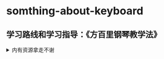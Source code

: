 # somthing-about-keyboard

## 学习路线和学习指导：《方百里钢琴教学法》
<details>
  <summary>内有资源拿走不谢</summary>
  链接: https://pan.baidu.com/s/1ckti8aleg3gqcySkjsjq7w 提取码: jcj9 复制这段内容后打开百度网盘手机App，操作更方便哦
</details>
